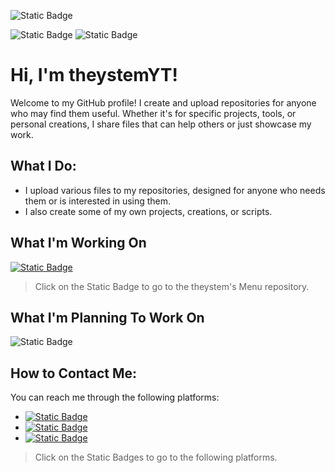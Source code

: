 ![Static Badge](https://img.shields.io/badge/My%20Readme.md-green?style=for-the-badge&logo=kotlin&logoColor=yellow)

![Static Badge](https://img.shields.io/badge/Forks%20are%20not%20allowed%20on%20this%20repository-grey)
![Static Badge](https://img.shields.io/badge/due%20to%20the%20copyright%20license.-yellow)
# Hi, I'm theystemYT!

Welcome to my GitHub profile! I create and upload repositories for anyone who may find them useful. Whether it's for specific projects, tools, or personal creations, I share files that can help others or just showcase my work.

## What I Do:
- I upload various files to my repositories, designed for anyone who needs them or is interested in using them.
- I also create some of my own projects, creations, or scripts.

## What I'm Working On
[![Static Badge](https://img.shields.io/badge/theystem's%20Menu-grey?style=for-the-badge)](https://github.com/theystemYT/theystems-Menu)
> Click on the Static Badge to go to the theystem's Menu repository.

## What I'm Planning To Work On
![Static Badge](https://img.shields.io/badge/theystem's%20Menu%20V2-green?style=for-the-badge)

## How to Contact Me:
You can reach me through the following platforms:
- [![Static Badge](https://img.shields.io/badge/YouTube-red?logo=YouTube)](https://www.youtube.com/@theystem)
- [![Static Badge](https://img.shields.io/badge/ScriptBlox-purple)](https://scriptblox.com/u/theystemYT)
- [![Static Badge](https://img.shields.io/badge/work.ink-green)](https://1f81517695674ff7.workink.me/)
> Click on the Static Badges to go to the following platforms.
